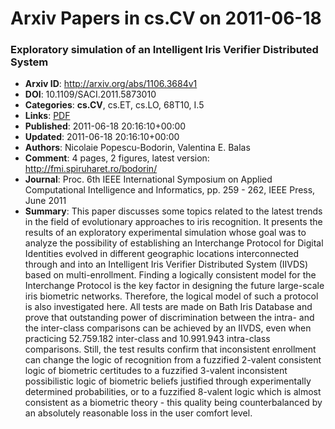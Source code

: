 # Arxiv Papers in cs.CV on 2011-06-18
### Exploratory simulation of an Intelligent Iris Verifier Distributed System
- **Arxiv ID**: http://arxiv.org/abs/1106.3684v1
- **DOI**: 10.1109/SACI.2011.5873010
- **Categories**: **cs.CV**, cs.ET, cs.LO, 68T10, I.5
- **Links**: [PDF](http://arxiv.org/pdf/1106.3684v1)
- **Published**: 2011-06-18 20:16:10+00:00
- **Updated**: 2011-06-18 20:16:10+00:00
- **Authors**: Nicolaie Popescu-Bodorin, Valentina E. Balas
- **Comment**: 4 pages, 2 figures, latest version: http://fmi.spiruharet.ro/bodorin/
- **Journal**: Proc. 6th IEEE International Symposium on Applied Computational
  Intelligence and Informatics, pp. 259 - 262, IEEE Press, June 2011
- **Summary**: This paper discusses some topics related to the latest trends in the field of evolutionary approaches to iris recognition. It presents the results of an exploratory experimental simulation whose goal was to analyze the possibility of establishing an Interchange Protocol for Digital Identities evolved in different geographic locations interconnected through and into an Intelligent Iris Verifier Distributed System (IIVDS) based on multi-enrollment. Finding a logically consistent model for the Interchange Protocol is the key factor in designing the future large-scale iris biometric networks. Therefore, the logical model of such a protocol is also investigated here. All tests are made on Bath Iris Database and prove that outstanding power of discrimination between the intra- and the inter-class comparisons can be achieved by an IIVDS, even when practicing 52.759.182 inter-class and 10.991.943 intra-class comparisons. Still, the test results confirm that inconsistent enrollment can change the logic of recognition from a fuzzified 2-valent consistent logic of biometric certitudes to a fuzzified 3-valent inconsistent possibilistic logic of biometric beliefs justified through experimentally determined probabilities, or to a fuzzified 8-valent logic which is almost consistent as a biometric theory - this quality being counterbalanced by an absolutely reasonable loss in the user comfort level.



